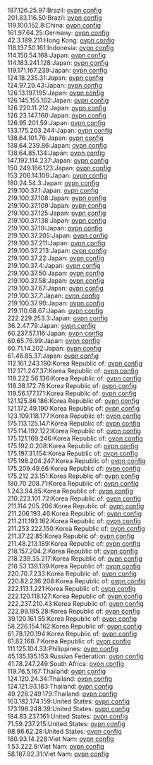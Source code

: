 187.126.25.97:Brazil: [ovpn config](vpn/187_126_25_97.ovpn)  
201.83.116.50:Brazil: [ovpn config](vpn/201_83_116_50.ovpn)  
119.100.152.8:China: [ovpn config](vpn/119_100_152_8.ovpn)  
161.97.64.25:Germany: [ovpn config](vpn/161_97_64_25.ovpn)  
42.3.189.211:Hong Kong: [ovpn config](vpn/42_3_189_211.ovpn)  
118.137.50.161:Indonesia: [ovpn config](vpn/118_137_50_161.ovpn)  
114.150.54.168:Japan: [ovpn config](vpn/114_150_54_168.ovpn)  
114.183.241.128:Japan: [ovpn config](vpn/114_183_241_128.ovpn)  
119.171.167.239:Japan: [ovpn config](vpn/119_171_167_239.ovpn)  
124.18.235.31:Japan: [ovpn config](vpn/124_18_235_31.ovpn)  
124.97.29.43:Japan: [ovpn config](vpn/124_97_29_43.ovpn)  
126.13.197.195:Japan: [ovpn config](vpn/126_13_197_195.ovpn)  
126.145.155.162:Japan: [ovpn config](vpn/126_145_155_162.ovpn)  
126.220.11.212:Japan: [ovpn config](vpn/126_220_11_212.ovpn)  
126.23.147.160:Japan: [ovpn config](vpn/126_23_147_160.ovpn)  
126.95.201.59:Japan: [ovpn config](vpn/126_95_201_59.ovpn)  
133.175.203.244:Japan: [ovpn config](vpn/133_175_203_244.ovpn)  
138.64.101.76:Japan: [ovpn config](vpn/138_64_101_76.ovpn)  
138.64.239.86:Japan: [ovpn config](vpn/138_64_239_86.ovpn)  
138.64.85.134:Japan: [ovpn config](vpn/138_64_85_134.ovpn)  
147.192.114.237:Japan: [ovpn config](vpn/147_192_114_237.ovpn)  
150.249.166.123:Japan: [ovpn config](vpn/150_249_166_123.ovpn)  
153.206.14.106:Japan: [ovpn config](vpn/153_206_14_106.ovpn)  
180.24.54.3:Japan: [ovpn config](vpn/180_24_54_3.ovpn)  
219.100.37.1:Japan: [ovpn config](vpn/219_100_37_1.ovpn)  
219.100.37.108:Japan: [ovpn config](vpn/219_100_37_108.ovpn)  
219.100.37.109:Japan: [ovpn config](vpn/219_100_37_109.ovpn)  
219.100.37.125:Japan: [ovpn config](vpn/219_100_37_125.ovpn)  
219.100.37.138:Japan: [ovpn config](vpn/219_100_37_138.ovpn)  
219.100.37.19:Japan: [ovpn config](vpn/219_100_37_19.ovpn)  
219.100.37.205:Japan: [ovpn config](vpn/219_100_37_205.ovpn)  
219.100.37.211:Japan: [ovpn config](vpn/219_100_37_211.ovpn)  
219.100.37.213:Japan: [ovpn config](vpn/219_100_37_213.ovpn)  
219.100.37.22:Japan: [ovpn config](vpn/219_100_37_22.ovpn)  
219.100.37.4:Japan: [ovpn config](vpn/219_100_37_4.ovpn)  
219.100.37.50:Japan: [ovpn config](vpn/219_100_37_50.ovpn)  
219.100.37.58:Japan: [ovpn config](vpn/219_100_37_58.ovpn)  
219.100.37.67:Japan: [ovpn config](vpn/219_100_37_67.ovpn)  
219.100.37.7:Japan: [ovpn config](vpn/219_100_37_7.ovpn)  
219.100.37.90:Japan: [ovpn config](vpn/219_100_37_90.ovpn)  
219.110.68.67:Japan: [ovpn config](vpn/219_110_68_67.ovpn)  
222.229.253.3:Japan: [ovpn config](vpn/222_229_253_3.ovpn)  
36.2.47.79:Japan: [ovpn config](vpn/36_2_47_79.ovpn)  
60.237.57.116:Japan: [ovpn config](vpn/60_237_57_116.ovpn)  
60.65.76.99:Japan: [ovpn config](vpn/60_65_76_99.ovpn)  
60.71.14.202:Japan: [ovpn config](vpn/60_71_14_202.ovpn)  
61.46.85.37:Japan: [ovpn config](vpn/61_46_85_37.ovpn)  
112.161.243.180:Korea Republic of: [ovpn config](vpn/112_161_243_180.ovpn)  
112.171.247.37:Korea Republic of: [ovpn config](vpn/112_171_247_37.ovpn)  
118.222.56.136:Korea Republic of: [ovpn config](vpn/118_222_56_136.ovpn)  
118.38.172.78:Korea Republic of: [ovpn config](vpn/118_38_172_78.ovpn)  
119.56.177.171:Korea Republic of: [ovpn config](vpn/119_56_177_171.ovpn)  
121.125.86.186:Korea Republic of: [ovpn config](vpn/121_125_86_186.ovpn)  
121.172.49.190:Korea Republic of: [ovpn config](vpn/121_172_49_190.ovpn)  
123.109.118.177:Korea Republic of: [ovpn config](vpn/123_109_118_177.ovpn)  
175.113.125.147:Korea Republic of: [ovpn config](vpn/175_113_125_147.ovpn)  
175.114.192.122:Korea Republic of: [ovpn config](vpn/175_114_192_122.ovpn)  
175.121.169.246:Korea Republic of: [ovpn config](vpn/175_121_169_246.ovpn)  
175.192.0.208:Korea Republic of: [ovpn config](vpn/175_192_0_208.ovpn)  
175.197.31.154:Korea Republic of: [ovpn config](vpn/175_197_31_154.ovpn)  
175.198.204.247:Korea Republic of: [ovpn config](vpn/175_198_204_247.ovpn)  
175.209.49.66:Korea Republic of: [ovpn config](vpn/175_209_49_66.ovpn)  
175.212.23.151:Korea Republic of: [ovpn config](vpn/175_212_23_151.ovpn)  
180.70.208.71:Korea Republic of: [ovpn config](vpn/180_70_208_71.ovpn)  
1.243.94.85:Korea Republic of: [ovpn config](vpn/1_243_94_85.ovpn)  
210.223.101.72:Korea Republic of: [ovpn config](vpn/210_223_101_72.ovpn)  
211.114.205.206:Korea Republic of: [ovpn config](vpn/211_114_205_206.ovpn)  
211.206.193.46:Korea Republic of: [ovpn config](vpn/211_206_193_46.ovpn)  
211.211.193.162:Korea Republic of: [ovpn config](vpn/211_211_193_162.ovpn)  
211.253.222.150:Korea Republic of: [ovpn config](vpn/211_253_222_150.ovpn)  
211.37.22.85:Korea Republic of: [ovpn config](vpn/211_37_22_85.ovpn)  
211.48.213.189:Korea Republic of: [ovpn config](vpn/211_48_213_189.ovpn)  
218.157.204.2:Korea Republic of: [ovpn config](vpn/218_157_204_2.ovpn)  
218.239.35.217:Korea Republic of: [ovpn config](vpn/218_239_35_217.ovpn)  
218.53.139.139:Korea Republic of: [ovpn config](vpn/218_53_139_139.ovpn)  
220.70.7.233:Korea Republic of: [ovpn config](vpn/220_70_7_233.ovpn)  
220.82.236.208:Korea Republic of: [ovpn config](vpn/220_82_236_208.ovpn)  
222.113.1.221:Korea Republic of: [ovpn config](vpn/222_113_1_221.ovpn)  
222.120.118.127:Korea Republic of: [ovpn config](vpn/222_120_118_127.ovpn)  
222.237.210.43:Korea Republic of: [ovpn config](vpn/222_237_210_43.ovpn)  
222.99.195.28:Korea Republic of: [ovpn config](vpn/222_99_195_28.ovpn)  
39.120.161.55:Korea Republic of: [ovpn config](vpn/39_120_161_55.ovpn)  
58.226.154.162:Korea Republic of: [ovpn config](vpn/58_226_154_162.ovpn)  
61.78.120.194:Korea Republic of: [ovpn config](vpn/61_78_120_194.ovpn)  
61.82.168.7:Korea Republic of: [ovpn config](vpn/61_82_168_7.ovpn)  
111.125.104.33:Philippines: [ovpn config](vpn/111_125_104_33.ovpn)  
45.135.135.153:Russian Federation: [ovpn config](vpn/45_135_135_153.ovpn)  
41.78.247.249:South Africa: [ovpn config](vpn/41_78_247_249.ovpn)  
119.76.5.167:Thailand: [ovpn config](vpn/119_76_5_167.ovpn)  
124.120.24.34:Thailand: [ovpn config](vpn/124_120_24_34.ovpn)  
124.121.93.183:Thailand: [ovpn config](vpn/124_121_93_183.ovpn)  
49.228.249.179:Thailand: [ovpn config](vpn/49_228_249_179.ovpn)  
163.182.174.159:United States: [ovpn config](vpn/163_182_174_159.ovpn)  
173.198.248.39:United States: [ovpn config](vpn/173_198_248_39.ovpn)  
184.83.237.161:United States: [ovpn config](vpn/184_83_237_161.ovpn)  
71.59.237.215:United States: [ovpn config](vpn/71_59_237_215.ovpn)  
98.96.62.28:United States: [ovpn config](vpn/98_96_62_28.ovpn)  
180.93.14.228:Viet Nam: [ovpn config](vpn/180_93_14_228.ovpn)  
1.53.222.9:Viet Nam: [ovpn config](vpn/1_53_222_9.ovpn)  
58.187.92.31:Viet Nam: [ovpn config](vpn/58_187_92_31.ovpn)  
